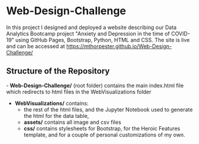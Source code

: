 # Web-Design-Challenge
In this project I designed and deployed a website describing our Data Analytics Bootcamp project "Anxiety and Depression in the time of COVID-19" using GitHub Pages, Bootstrap, Python, HTML and CSS.
The site is live and can be accessed at https://mthorpester.github.io/Web-Design-Challenge/  

## Structure of the Repository
-<b> Web-Design-Challenge/</b> (root folder) contains the main index.html file which redirects to html files in the WebVisualizations folder
- <b>WebVisualizations/</b> contains:
    - the rest of the html files, and the Jupyter Notebook used to generate the html for the data table,
    - <b>assets/</b> contains all image and csv files
    - <b>css/</b> contains stylesheets for Bootstrap, for the Heroic Features template, and for a couple of personal customizations of my own. 

 
